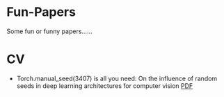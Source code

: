 # Fun-Papers
Some fun or funny papers......

# CV
- Torch.manual_seed(3407) is all you need: On the influence of random seeds in deep learning architectures for computer vision
[PDF](https://arxiv.org/abs/2109.08203)
